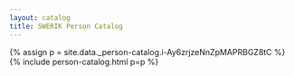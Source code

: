 ```yaml
---
layout: catalog
title: SWERIK Person Catalog
---
```

{% assign p = site.data._person-catalog.i-Ay6zrjzeNnZpMAPRBGZ8tC %}
{% include person-catalog.html p=p %}

